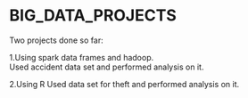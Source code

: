 # BIG_DATA_PROJECTS

Two projects done so far:

1.Using spark data frames and hadoop.<br/>
Used accident data set and performed analysis on it.

2.Using R
Used data set for theft and performed analysis on it.
